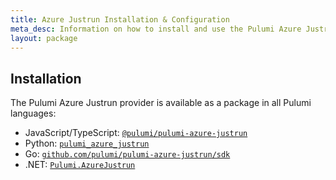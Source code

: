 ```yaml
---
title: Azure Justrun Installation & Configuration
meta_desc: Information on how to install and use the Pulumi Azure Justrun package.
layout: package
---
```


## Installation

The Pulumi Azure Justrun provider is available as a package in all Pulumi languages:

* JavaScript/TypeScript: [`@pulumi/pulumi-azure-justrun`](https://www.npmjs.com/package/@pulumi/azure-justrun)
* Python: [`pulumi_azure_justrun`](https://pypi.org/project/pulumi-azure-justrun/)
* Go: [`github.com/pulumi/pulumi-azure-justrun/sdk`](https://github.com/pulumi/pulumi-azure-justrun/tree/main/sdk)
* .NET: [`Pulumi.AzureJustrun`](https://www.nuget.org/packages/Pulumi.AzureJustrun)
